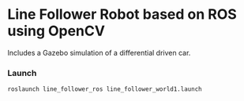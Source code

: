 # Line Follower Robot based on ROS using OpenCV

Includes a Gazebo simulation of a differential driven car.

### Launch
```
roslaunch line_follower_ros line_follower_world1.launch
```
